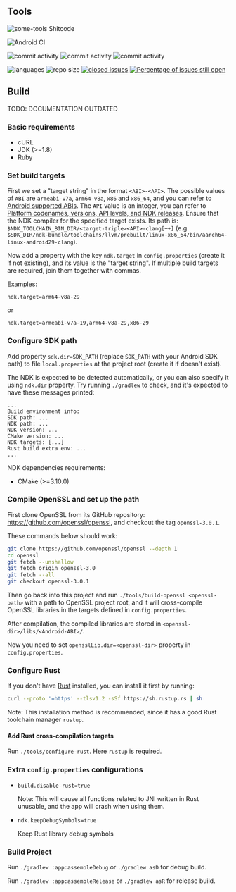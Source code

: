 Tools
----------------
![some-tools Shitcode](https://img.shields.io/static/v1?label=some-tools&message=Shitcode&color=7B5804)

![Android CI](https://github.com/bczhc/some-tools/workflows/Android%20CI/badge.svg)

![commit activity](https://img.shields.io/github/commit-activity/y/bczhc/some-tools?style=flat-square)
![commit activity](https://img.shields.io/github/commit-activity/m/bczhc/some-tools?style=flat-square)
![commit activity](https://img.shields.io/github/commit-activity/w/bczhc/some-tools?style=flat-square)

![languages](https://img.shields.io/github/languages/count/bczhc/some-tools?style=flat-square)
![repo size](https://img.shields.io/github/repo-size/bczhc/some-tools?style=flat-square)
[![closed issues](https://img.shields.io/github/issues-closed-raw/bczhc/some-tools?color=red&style=flat-square)](https://github.com/bczhc/some-tools/issues?q=is%3Aissue+is%3Aclosed)
[![Percentage of issues still open](http://isitmaintained.com/badge/open/bczhc/some-tools.svg)](https://github.com/bczhc/some-tools/issues?q=is%3Aissue+is%3Aopen)


## Build

TODO: DOCUMENTATION OUTDATED

### Basic requirements

- cURL
- JDK (>=1.8)
- Ruby

### Set build targets

First we set a "target string" in the format `<ABI>-<API>`. The possible values of `ABI` are `armeabi-v7a`, `arm64-v8a`, `x86` and `x86_64`, and you can refer to [Android supported ABIs](https://developer.android.com/ndk/guides/abis#sa). The `API` value is an integer, you can refer to [Platform codenames, versions, API levels, and NDK releases](https://source.android.com/setup/start/build-numbers#platform-code-names-versions-api-levels-and-ndk-releases). Ensure that the NDK compiler for the specified target exists. Its path is: `$NDK_TOOLCHAIN_BIN_DIR/<target-triple><API>-clang[++]` (e.g. `$SDK_DIR/ndk-bundle/toolchains/llvm/prebuilt/linux-x86_64/bin/aarch64-linux-android29-clang`).

Now add a property with the key `ndk.target` in `config.properties` (create it if not existing), and its value is the "target string". If multiple build targets are required, join them together with commas.

Examples:

```properties
ndk.target=arm64-v8a-29
```

or

```properties
ndk.target=armeabi-v7a-19,arm64-v8a-29,x86-29
```

### Configure SDK path

Add property `sdk.dir=SDK_PATH` (replace `SDK_PATH` with your Android SDK path) to file `local.properties` at the project root (create it if doesn't exist).

The NDK is expected to be detected automatically, or you can also specify it using `ndk.dir` property. Try running `./gradlew` to check, and it's expected to have these messages printed:

```
...
Build environment info:
SDK path: ...
NDK path: ...
NDK version: ...
CMake version: ...
NDK targets: [...]
Rust build extra env: ...
...
```

NDK dependencies requirements:

- CMake (>=3.10.0)

### Compile OpenSSL and set up the path

First clone OpenSSL from its GitHub repository: https://github.com/openssl/openssl, and checkout the tag `openssl-3.0.1`.

These commands below should work:

```bash
git clone https://github.com/openssl/openssl --depth 1
cd openssl
git fetch --unshallow
git fetch origin openssl-3.0
git fetch --all
git checkout openssl-3.0.1
```

Then go back into this project and run `./tools/build-openssl <openssl-path>`  with a path to OpenSSL project root, and it will cross-compile OpenSSL libraries in the targets defined in `config.properties`.

After compilation, the compiled libraries are stored in `<openssl-dir>/libs/<Android-ABI>/`.

Now you need to set `opensslLib.dir=<openssl-dir>` property in `config.properties`.

### Configure Rust

If you don't have [Rust](https://www.rust-lang.org/learn/get-started) installed, you can install it first by running:

```bash
curl --proto '=https' --tlsv1.2 -sSf https://sh.rustup.rs | sh
```

Note: This installation method is recommended, since it has a good Rust toolchain manager `rustup`.

#### Add Rust cross-compilation targets

Run `./tools/configure-rust`. Here `rustup` is required.

### Extra `config.properties` configurations

- `build.disable-rust=true`

  Note: This will
cause all functions related to JNI written in
Rust unusable, and the app will crash when using them.
- `ndk.keepDebugSymbols=true`

  Keep Rust library debug symbols

### Build Project

Run `./gradlew :app:assembleDebug` or `./gradlew asD` for debug build.

Run `./gradlew :app:assembleRelease` or `./gradlew asR` for release build.
